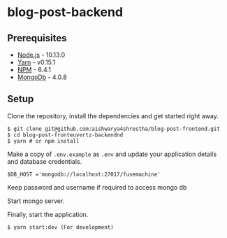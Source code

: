 # blog-post-backend

## Prerequisites

- [Node.js](https://yarnpkg.com/en/docs/install) - 10.13.0
- [Yarn](https://yarnpkg.com/en/docs/install) - v0.15.1
- [NPM](https://docs.npmjs.com/getting-started/installing-node) - 6.4.1
- [MongoDb](https://www.mongodb.com/download-center/community) - 4.0.8

## Setup

Clone the repository, install the dependencies and get started right away.

    $ git clone git@github.com:aishwarya4shrestha/blog-post-frontend.git
    $ cd blog-post-fronteuvertz-backendnd
    $ yarn # or npm install

Make a copy of `.env.example` as `.env` and update your application details and database credentials. 

    $DB_HOST ='mongodb://localhost:27017/fusemachine'

Keep password and username if required to access mongo db 

Start mongo server.

Finally, start the application.

    $ yarn start:dev (For development)
